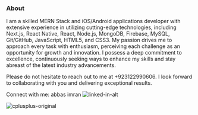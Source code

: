 ###  About

I am a skilled MERN Stack and iOS/Android applications developer with extensive experience in utilizing cutting-edge technologies, including Next.js, React Native, React, Node.js, MongoDB, Firebase, MySQL, Git/GitHub, JavaScript, HTML5, and CSS3.
My passion drives me to approach every task with enthusiasm, perceiving each challenge as an opportunity for growth and innovation. I possess a deep commitment to excellence, continuously seeking ways to enhance my skills and stay abreast of the latest industry advancements.

Please do not hesitate to reach out to me at +923122990606. I look forward to collaborating with you and delivering exceptional results.

Connect with me:
abbas imran
![linked-in-alt](https://github.com/Muhammad-Ibrahim-Amjad64/Muhammad-Ibrahim-Amjad64/assets/117453694/817851de-d4f4-4d4c-b6f3-de36f9847f0d)


![cplusplus-original](https://github.com/Muhammad-Ibrahim-Amjad64/Muhammad-Ibrahim-Amjad64/assets/117453694/d39a59ef-cacf-486d-a4bb-7bafbb5e6ecc)

